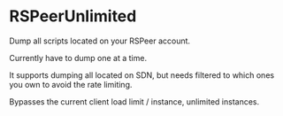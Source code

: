 # RSPeerUnlimited

Dump all scripts located on your RSPeer account.

Currently have to dump one at a time.

It supports dumping all located on SDN, but needs filtered to which ones you own to avoid the rate limiting.

Bypasses the current client load limit / instance, unlimited instances.

